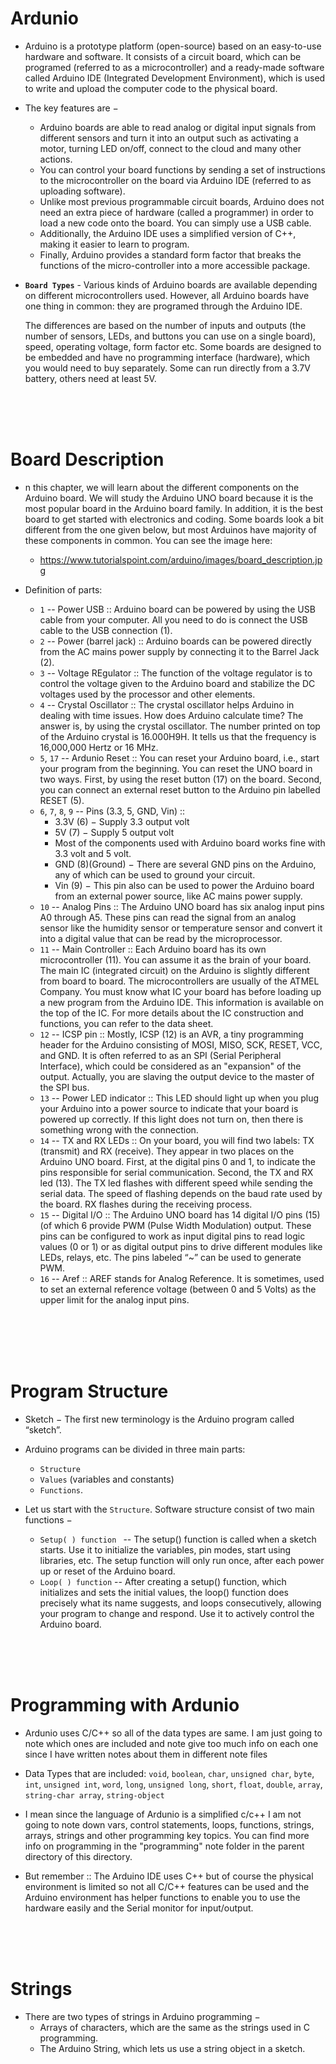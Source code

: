 # Ardunio 

- Arduino is a prototype platform (open-source) based on an easy-to-use hardware and software. It consists of a circuit board, which can be programed (referred to as a microcontroller) and a ready-made software called Arduino IDE (Integrated Development Environment), which is used to write and upload the computer code to the physical board.

- The key features are −
  - Arduino boards are able to read analog or digital input signals from different sensors and turn it into an output such as activating a motor, turning LED on/off, connect to the cloud and many other actions.
  - You can control your board functions by sending a set of instructions to the microcontroller on the board via Arduino IDE (referred to as uploading software).
  - Unlike most previous programmable circuit boards, Arduino does not need an extra piece of hardware (called a programmer) in order to load a new code onto the board. You can simply use a USB cable.
  - Additionally, the Arduino IDE uses a simplified version of C++, making it easier to learn to program.
  - Finally, Arduino provides a standard form factor that breaks the functions of the micro-controller into a more accessible package.
  
- **`Board Types`** - Various kinds of Arduino boards are available depending on different microcontrollers used. However, all Arduino boards have one thing in common: they are programed through the Arduino IDE.

  The differences are based on the number of inputs and outputs (the number of sensors, LEDs, and buttons you can use on a single board), speed, operating voltage, form factor etc. Some boards are designed to be embedded and have no programming interface (hardware), which you would need to buy separately. Some can run directly from a 3.7V battery, others need at least 5V.
  
<Br>
<br>
<br>

# Board Description

- n this chapter, we will learn about the different components on the Arduino board. We will study the Arduino UNO board because it is the most popular board in the Arduino board family. In addition, it is the best board to get started with electronics and coding. Some boards look a bit different from the one given below, but most Arduinos have majority of these components in common. You can see the image here: 
  - https://www.tutorialspoint.com/arduino/images/board_description.jpg
  
- Definition of parts:
  - `1` -- Power USB :: Arduino board can be powered by using the USB cable from your computer. All you need to do is connect the USB cable to the USB connection (1).
  - `2` -- Power (barrel jack) :: Arduino boards can be powered directly from the AC mains power supply by connecting it to the Barrel Jack (2).
  - `3` -- Voltage REgulator :: The function of the voltage regulator is to control the voltage given to the Arduino board and stabilize the DC voltages used by the processor and other elements.
  - `4` -- Crystal Oscillator :: The crystal oscillator helps Arduino in dealing with time issues. How does Arduino calculate time? The answer is, by using the crystal oscillator. The number printed on top of the Arduino crystal is 16.000H9H. It tells us that the frequency is 16,000,000 Hertz or 16 MHz.
  - `5`, `17` -- Ardunio Reset :: You can reset your Arduino board, i.e., start your program from the beginning. You can reset the UNO board in two ways. First, by using the reset button (17) on the board. Second, you can connect an external reset button to the Arduino pin labelled RESET (5).
  - `6`, `7`, `8`, `9` -- Pins (3.3, 5, GND, Vin) :: 
    - 3.3V (6) − Supply 3.3 output volt
    - 5V (7) − Supply 5 output volt
    - Most of the components used with Arduino board works fine with 3.3 volt and 5 volt.
    - GND (8)(Ground) − There are several GND pins on the Arduino, any of which can be used to ground your circuit.
    - Vin (9) − This pin also can be used to power the Arduino board from an external power source, like AC mains power supply.
  - `10` -- Analog Pins :: The Arduino UNO board has six analog input pins A0 through A5. These pins can read the signal from an analog sensor like the humidity sensor or temperature sensor and convert it into a digital value that can be read by the microprocessor.
  - `11` -- Main Controller :: Each Arduino board has its own microcontroller (11). You can assume it as the brain of your board. The main IC (integrated circuit) on the Arduino is slightly different from board to board. The microcontrollers are usually of the ATMEL Company. You must know what IC your board has before loading up a new program from the Arduino IDE. This information is available on the top of the IC. For more details about the IC construction and functions, you can refer to the data sheet.
  - `12` -- ICSP pin :: Mostly, ICSP (12) is an AVR, a tiny programming header for the Arduino consisting of MOSI, MISO, SCK, RESET, VCC, and GND. It is often referred to as an SPI (Serial Peripheral Interface), which could be considered as an "expansion" of the output. Actually, you are slaving the output device to the master of the SPI bus.
  - `13` -- Power LED indicator :: This LED should light up when you plug your Arduino into a power source to indicate that your board is powered up correctly. If this light does not turn on, then there is something wrong with the connection.
  - `14` -- TX and RX LEDs :: On your board, you will find two labels: TX (transmit) and RX (receive). They appear in two places on the Arduino UNO board. First, at the digital pins 0 and 1, to indicate the pins responsible for serial communication. Second, the TX and RX led (13). The TX led flashes with different speed while sending the serial data. The speed of flashing depends on the baud rate used by the board. RX flashes during the receiving process.
  - `15` -- Digital I/O :: The Arduino UNO board has 14 digital I/O pins (15) (of which 6 provide PWM (Pulse Width Modulation) output. These pins can be configured to work as input digital pins to read logic values (0 or 1) or as digital output pins to drive different modules like LEDs, relays, etc. The pins labeled “~” can be used to generate PWM.
  - `16` -- Aref :: AREF stands for Analog Reference. It is sometimes, used to set an external reference voltage (between 0 and 5 Volts) as the upper limit for the analog input pins.
  
<br>
<br>
<br>
<bR>

# Program Structure 

- Sketch − The first new terminology is the Arduino program called “sketch”.

- Arduino programs can be divided in three main parts:
  - `Structure`
  - `Values` (variables and constants)
  - `Functions`. 

- Let us start with the `Structure`. Software structure consist of two main functions −
  - `Setup( ) function ` -- The setup() function is called when a sketch starts. Use it to initialize the variables, pin modes, start using libraries, etc. The setup function will only run once, after each power up or reset of the Arduino board.
  - `Loop( ) function` -- After creating a setup() function, which initializes and sets the initial values, the loop() function does precisely what its name suggests, and loops consecutively, allowing your program to change and respond. Use it to actively control the Arduino board.

<br>
<Br>
<br>

# Programming with Ardunio

- Ardunio uses C/C++ so all of the data types are same. I am just going to note which ones are included and note give too much info on each one since I have written notes about them in different note files

- Data Types that are included: `void`, `boolean`, `char`, `unsigned char`, `byte`, `int`, `unsigned int`, `word`, `long`, `unsigned long`, `short`, `float`, `double`, `array`, `string-char array`, `string-object`

- I mean since the language of Ardunio is a simplified c/c++ I am not going to note down vars, control statements, loops, functions, strings, arrays, strings and other programming key topics. You can find more info on programming in the "programming" note folder in the parent directory of this directory.

- But remember :: The Arduino IDE uses C++ but of course the physical environment is limited so not all C/C++ features can be used and the Arduino environment has helper functions to enable you to use the hardware easily and the Serial monitor for input/output.

<br>
<br>
<br>

# Strings

- There are two types of strings in Arduino programming −
  - Arrays of characters, which are the same as the strings used in C programming.
  - The Arduino String, which lets us use a string object in a sketch.


  
